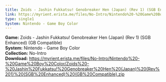 ```yaml
---
title: Zoids - Jashin Fukkatsu! Genobreaker Hen (Japan) (Rev 1) (SGB Enhanced) (GB Compatible)
link: https://myrient.erista.me/files/No-Intro/Nintendo%20-%20Game%20Boy%20Color/Zoids%20-%20Jashin%20Fukkatsu!%20Genobreaker%20Hen%20(Japan)%20(Rev%201)%20(SGB%20Enhanced)%20(GB%20Compatible).zip
type: single1
System: Nintendo - Game Boy Color
---
```

<b>Game:</b> Zoids - Jashin Fukkatsu! Genobreaker Hen (Japan) (Rev 1) (SGB Enhanced) (GB Compatible)<br>
<b>System:</b> Nintendo - Game Boy Color<br>
<b>Collection:</b> No-Intro<br>
<b>Download:</b> https://myrient.erista.me/files/No-Intro/Nintendo%20-%20Game%20Boy%20Color/Zoids%20-%20Jashin%20Fukkatsu!%20Genobreaker%20Hen%20(Japan)%20(Rev%201)%20(SGB%20Enhanced)%20(GB%20Compatible).zip